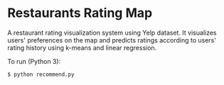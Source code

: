 # Restaurants Rating Map

A restaurant rating visualization system using Yelp dataset. It visualizes users' preferences on the map and predicts ratings according to users' rating history using k-means and linear regression.

To run (Python 3):
 
```
$ python recommend.py
```

